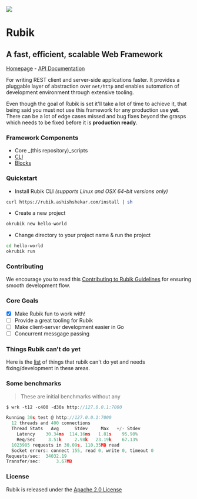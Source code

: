 <img src="https://avatars3.githubusercontent.com/u/61872650?s=120&v=4">

# Rubik

## A fast, efficient, scalable Web Framework

[Homepage](https://rubikorg.github.io) - [API Documentation](https://pkg.go.dev/github.com/rubikorg/rubik?tab=doc)

For writing REST client and server-side applications faster. It provides a pluggable
layer of abstraction over `net/http` and enables automation of development environment through extensive tooling.

Even though the goal of Rubik is set it'll take a lot of time to achieve it, that being said you must
not use this framework for any production use **yet**. There can be a lot of edge cases missed and
bug fixes beyond the grasps which needs to be fixed before it is **production ready**.

### Framework Components

-   Core \_(this repository)\_scripts
-   [CLI](https://github.com/rubikorg/okrubik)
-   [Blocks](https://github.com/rubikorg/blocks)

### Quickstart

-   Install Rubik CLI _(supports Linux and OSX 64-bit versions only)_

```bash
curl https://rubik.ashishshekar.com/install | sh
```

-   Create a new project

```bash
okrubik new hello-world
```

-   Change directory to your project name & run the project

```bash
cd hello-world
okrubik run
```

### Contributing

We encourage you to read this [Contributing to Rubik Guidelines](https://github.com/rubikorg/rubik/blob/master/CONTRIBUTING.md) for ensuring smooth development flow.

### Core Goals

-   [x] Make Rubik fun to work with!
-   [ ] Provide a great tooling for Rubik
-   [ ] Make client-server development easier in Go
-   [ ] Concurrent messgage passing

### Things Rubik can't do yet

Here is the [list](https://github.com/rubikorg/rubik/blob/master/_scripts/incomplete.md) of things that rubik can't do yet and needs fixing/development in these areas.

### Some benchmarks

> These are initial benchmarks without any

```go
$ wrk -t12 -c400 -d30s http://127.0.0.1:7000

Running 30s test @ http://127.0.0.1:7000
  12 threads and 400 connections
  Thread Stats   Avg      Stdev     Max   +/- Stdev
    Latency    30.34ms  114.16ms   1.81s    95.90%
    Req/Sec     3.51k     2.98k   23.19k    67.13%
  1023985 requests in 30.09s, 110.35MB read
  Socket errors: connect 155, read 0, write 0, timeout 0
Requests/sec:  34032.19
Transfer/sec:      3.67MB
```

### License

Rubik is released under the [Apache 2.0 License](http://www.apache.org/licenses/LICENSE-2.0)
